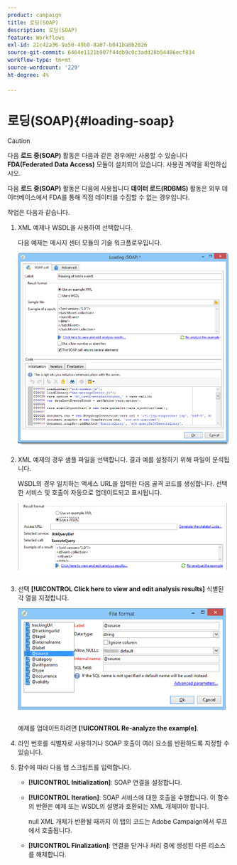 ```yaml
---
product: campaign
title: 로딩(SOAP)
description: 로딩(SOAP)
feature: Workflows
exl-id: 21c42a36-9a50-49b8-8a07-b041ba8b2026
source-git-commit: 6464e1121b907f44db9c0c3add28b54486ecf834
workflow-type: tm+mt
source-wordcount: '229'
ht-degree: 4%

---
```


# 로딩(SOAP){#loading-soap}



>[!CAUTION]
>
>다음 **로드 중(SOAP)** 활동은 다음과 같은 경우에만 사용할 수 있습니다 **FDA(Federated Data Access)** 모듈이 설치되어 있습니다. 사용권 계약을 확인하십시오.

다음 **로드 중(SOAP)** 활동은 다음에 사용됩니다 **데이터 로드(RDBMS)** 활동은 외부 데이터베이스에서 FDA를 통해 직접 데이터를 수집할 수 없는 경우입니다.

작업은 다음과 같습니다.

1. XML 예제나 WSDL을 사용하여 선택합니다.

   다음 예제는 메시지 센터 모듈의 기술 워크플로우입니다.

   ![](assets/load_soap_002.png)

1. XML 예제의 경우 샘플 파일을 선택합니다. 결과 예를 설정하기 위해 파일이 분석됩니다.

   WSDL의 경우 일치하는 액세스 URL을 입력한 다음 골격 코드를 생성합니다. 선택한 서비스 및 호출이 자동으로 업데이트되고 표시됩니다.

   ![](assets/soap_load_003.png)

1. 선택 **[!UICONTROL Click here to view and edit analysis results]** 식별된 각 열을 지정합니다.

   ![](assets/soap_load_001.png)

   예제를 업데이트하려면 **[!UICONTROL Re-analyze the example]**.

1. 라인 번호를 식별자로 사용하거나 SOAP 호출이 여러 요소를 반환하도록 지정할 수 있습니다.
1. 함수에 따라 다음 탭 스크립트를 입력합니다.

   * **[!UICONTROL Initialization]**: SOAP 연결을 설정합니다.
   * **[!UICONTROL Iteration]**: SOAP 서비스에 대한 호출을 수행합니다. 이 함수의 반환은 예제 또는 WSDL의 설명과 호환되는 XML 개체여야 합니다.

      null XML 개체가 반환될 때까지 이 탭의 코드는 Adobe Campaign에서 루프에서 호출됩니다.

   * **[!UICONTROL Finalization]**: 연결을 닫거나 처리 중에 생성된 다른 리소스를 해제합니다.
